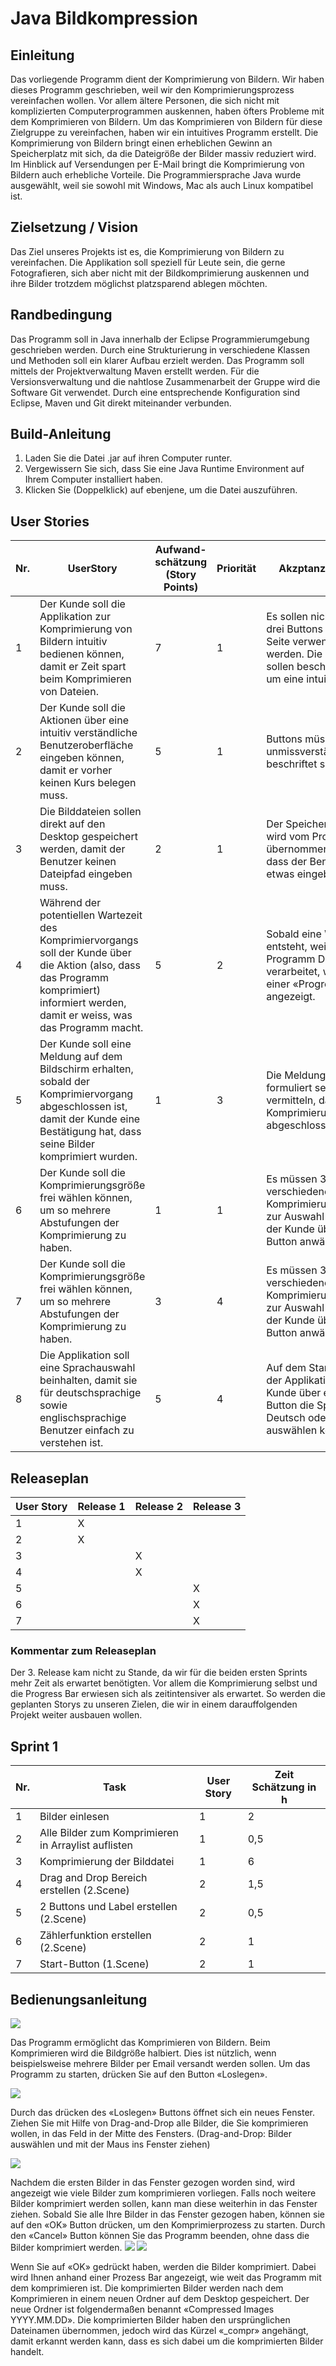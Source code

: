 # **Java Bildkompression**


## Einleitung

Das vorliegende Programm dient der Komprimierung von Bildern. Wir haben dieses Programm geschrieben, weil wir den Komprimierungsprozess vereinfachen wollen. Vor allem ältere Personen, die sich nicht mit komplizierten Computerprogrammen auskennen, haben öfters Probleme mit dem Komprimieren von Bildern.
Um das Komprimieren von Bildern für diese Zielgruppe zu vereinfachen, haben wir ein intuitives Programm erstellt. Die Komprimierung von Bildern bringt einen erheblichen Gewinn an Speicherplatz mit sich, da die Dateigröße der Bilder massiv reduziert wird. Im Hinblick auf Versendungen per E-Mail bringt die Komprimierung von Bildern auch erhebliche Vorteile.
Die Programmiersprache Java wurde ausgewählt, weil sie sowohl mit Windows, Mac als auch Linux kompatibel ist.


## Zielsetzung / Vision

Das Ziel unseres Projekts ist es, die Komprimierung von Bildern zu vereinfachen. Die Applikation soll speziell für Leute sein, die gerne Fotografieren, sich aber nicht mit der Bildkomprimierung auskennen und ihre Bilder trotzdem möglichst platzsparend ablegen möchten.


## Randbedingung

Das Programm soll in Java innerhalb der Eclipse Programmierumgebung geschrieben werden. Durch eine Strukturierung in verschiedene Klassen und Methoden soll ein klarer Aufbau erzielt werden. Das Programm soll mittels der Projektverwaltung Maven erstellt werden. Für die Versionsverwaltung und die nahtlose Zusammenarbeit der Gruppe wird die Software Git verwendet. Durch eine entsprechende Konfiguration sind Eclipse, Maven und Git direkt miteinander verbunden. 


## Build-Anleitung

1. Laden Sie die Datei .jar auf ihren Computer runter.
2. Vergewissern Sie sich, dass Sie eine Java Runtime Environment auf Ihrem Computer installiert haben.
3. Klicken Sie (Doppelklick) auf ebenjene, um die Datei auszuführen.


## User Stories

Nr. | UserStory | Aufwand-schätzung (Story Points) | Priorität | Akzptanzkriterium
----|-----------|----------------------------------|-----------|------------------
1 | Der Kunde soll die Applikation zur Komprimierung von Bildern intuitiv bedienen können, damit er Zeit spart beim Komprimieren von Dateien. | 7 | 1 | Es sollen nicht mehr als drei Buttons auf einer Seite verwendet werden. Die Buttons sollen beschriftet sein, um eine intuitive 
2 | Der Kunde soll die Aktionen über eine intuitiv verständliche Benutzeroberfläche eingeben können, damit er vorher keinen Kurs belegen muss. | 5 | 1 | Buttons müssen unmissverständlich beschriftet sein.
3 | Die Bilddateien sollen direkt auf den Desktop gespeichert werden, damit der Benutzer keinen Dateipfad eingeben muss. | 2 | 1 | Der Speichervorgang wird vom Programm übernommen, ohne dass der Benutzer etwas eingeben muss.
4 | Während der potentiellen Wartezeit des Komprimiervorgangs soll der Kunde über die Aktion (also, dass das Programm komprimiert) informiert werden, damit er weiss, was das Programm macht. | 5 | 2 | Sobald eine Wartezeit entsteht, weil das Programm Daten verarbeitet, wird das mit einer «Progress Bar» angezeigt.
5 | Der Kunde soll eine Meldung auf dem Bildschirm erhalten, sobald der Komprimiervorgang abgeschlossen ist, damit der Kunde eine Bestätigung hat, dass seine Bilder komprimiert wurden. | 1 | 3 | Die Meldung soll kurz formuliert sein, aber klar vermitteln, dass der Komprimierungsvorgang abgeschlossen ist.
6 | Der Kunde soll die Komprimierungsgröße frei wählen können, um so mehrere Abstufungen der Komprimierung zu haben. | 1 | 1 | Es müssen 3 verschiedene Komprimierungsstufen zur Auswahl stehen, die der Kunde über einen Button anwählen kann.
7 | Der Kunde soll die Komprimierungsgröße frei wählen können, um so mehrere Abstufungen der Komprimierung zu haben. | 3 | 4 | Es müssen 3 verschiedene Komprimierungsstufen zur Auswahl stehen, die der Kunde über einen Button anwählen kann.
8 | Die Applikation soll eine Sprachauswahl beinhalten, damit sie für deutschsprachige sowie englischsprachige Benutzer einfach zu verstehen ist. | 5 | 4 | Auf dem Startfenster der Applikation soll der Kunde über einen Button die Sprache Deutsch oder Englisch auswählen können.

## Releaseplan

User Story | Release 1 | Release 2 | Release 3
-----------|-----------|-----------|----------
1 | X | |
2 | X | |
3 | | X |
4 | | X |
5 | | | X
6 | | | X
7 | | | X

### Kommentar zum Releaseplan

Der 3. Release kam nicht zu Stande, da wir für die beiden ersten Sprints mehr Zeit als erwartet benötigten. Vor allem die Komprimierung selbst und die Progress Bar erwiesen sich als zeitintensiver als erwartet. So werden die geplanten Storys zu unseren Zielen, die wir in einem darauffolgenden Projekt weiter ausbauen wollen.


## Sprint 1

Nr. | Task | User Story | Zeit Schätzung in h
----|------|------------|--------------------
1 | Bilder einlesen | 1 | 2
2 | Alle Bilder zum Komprimieren in Arraylist auflisten | 1 | 0,5
3 | Komprimierung der Bilddatei | 1 | 6
4 | Drag and Drop Bereich erstellen (2.Scene) | 2 | 1,5
5 | 2 Buttons und Label erstellen (2.Scene) | 2 | 0,5
6 | Zählerfunktion erstellen (2.Scene) | 2 | 1
7 | Start-Button (1.Scene)  | 2 | 1


## Bedienungsanleitung

![](https://github.com/atorha/CompressionProject/blob/master/Images/bedienungsanleitung_1.jpg)

Das Programm ermöglicht das Komprimieren von Bildern. Beim Komprimieren wird die Bildgröße halbiert. Dies ist nützlich, wenn beispielsweise mehrere Bilder per Email versandt werden sollen.
Um das Programm zu starten, drücken Sie auf den Button «Loslegen».

![](https://github.com/atorha/CompressionProject/blob/master/Images/bedienungsanleitung_2.jpg)

Durch das drücken des «Loslegen» Buttons öffnet sich ein neues Fenster. Ziehen Sie mit Hilfe von Drag-and-Drop alle Bilder, die Sie komprimieren wollen, in das Feld in der Mitte des Fensters. (Drag-and-Drop: Bilder auswählen und mit der Maus ins Fenster ziehen)

![](https://github.com/atorha/CompressionProject/blob/master/Images/bedienungsanleitung_3.jpg)

Nachdem die ersten Bilder in das Fenster gezogen worden sind, wird angezeigt wie viele Bilder zum komprimieren vorliegen. Falls noch weitere Bilder komprimiert werden sollen, kann man diese weiterhin in das Fenster ziehen. Sobald Sie alle Ihre Bilder in das Fenster gezogen haben, können sie auf den «OK» Button drücken, um den Komprimierprozess zu starten. Durch den «Cancel» Button können Sie das Programm beenden, ohne dass die Bilder komprimiert werden.
![](https://github.com/atorha/CompressionProject/blob/master/Images/bedienungsanleitung_4.jpg) ![](https://github.com/atorha/CompressionProject/blob/master/Images/bedienungsanleitung_5.jpg)

Wenn Sie auf «OK» gedrückt haben, werden die Bilder komprimiert. Dabei wird Ihnen anhand einer Prozess Bar angezeigt, wie weit das Programm mit dem komprimieren ist.
Die komprimierten Bilder werden nach dem Komprimieren in einem neuen Ordner auf dem Desktop gespeichert. Der neue Ordner ist folgendermaßen benannt «Compressed Images YYYY.MM.DD». Die komprimierten Bilder haben den ursprünglichen Dateinamen übernommen, jedoch wird das Kürzel «_compr» angehängt, damit erkannt werden kann, dass es sich dabei um die komprimierten Bilder handelt.



